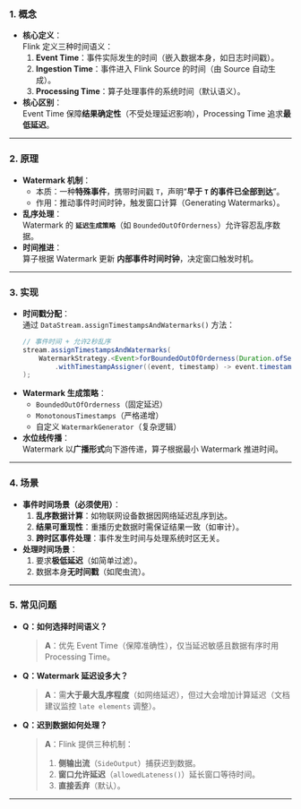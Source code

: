 

### **1. 概念**  
*   **核心定义**：  
    Flink 定义三种时间语义：  
    1. **Event Time**：事件实际发生的时间（嵌入数据本身，如日志时间戳）。  
    2. **Ingestion Time**：事件进入 Flink Source 的时间（由 Source 自动生成）。  
    3. **Processing Time**：算子处理事件的系统时间（默认语义）。  
*   **核心区别**：  
    Event Time 保障**结果确定性**（不受处理延迟影响），Processing Time 追求**最低延迟**。

---

### **2. 原理**  
*   **Watermark 机制**：  
    *   本质：一种**特殊事件**，携带时间戳 `T`，声明“**早于 `T` 的事件已全部到达**”。  
    *   作用：推动事件时间时钟，触发窗口计算（Generating Watermarks）。  
*   **乱序处理**：  
    Watermark 的 **`延迟生成策略`**（如 `BoundedOutOfOrderness`）允许容忍乱序数据。  
*   **时间推进**：  
    算子根据 Watermark 更新 **内部事件时间时钟**，决定窗口触发时机。

---

### **3. 实现**  
*   **时间戳分配**：  
    通过 `DataStream.assignTimestampsAndWatermarks()` 方法：  
    ```java  
    // 事件时间 + 允许2秒乱序  
    stream.assignTimestampsAndWatermarks(  
        WatermarkStrategy.<Event>forBoundedOutOfOrderness(Duration.ofSeconds(2))  
            .withTimestampAssigner((event, timestamp) -> event.timestamp)  
    );  
    ```  
*   **Watermark 生成策略**：  
    *   `BoundedOutOfOrderness`（固定延迟）  
    *   `MonotonousTimestamps`（严格递增）  
    *   自定义 `WatermarkGenerator`（复杂逻辑）  
*   **水位线传播**：  
    Watermark 以**广播形式**向下游传递，算子根据最小 Watermark 推进时间。

---

### **4. 场景**  
*   **事件时间场景（必须使用）**：  
    1. **乱序数据计算**：如物联网设备数据因网络延迟乱序到达。  
    2. **结果可重现性**：重播历史数据时需保证结果一致（如审计）。  
    3. **跨时区事件处理**：事件发生时间与处理系统时区无关。  
*   **处理时间场景**：  
    1. 要求**极低延迟**（如简单过滤）。  
    2. 数据本身**无时间戳**（如爬虫流）。  

---

### **5. 常见问题**  
*   **Q：如何选择时间语义？**  
    > **A**：优先 Event Time（保障准确性），仅当延迟敏感且数据有序时用 Processing Time。  
*   **Q：Watermark 延迟设多大？**  
    > **A**：需**大于最大乱序程度**（如网络延迟），但过大会增加计算延迟（文档建议监控 `late elements` 调整）。  
*   **Q：迟到数据如何处理？**  
    > **A**：Flink 提供三种机制：  
    > 1. **侧输出流**（`SideOutput`）捕获迟到数据。
    > 2. **窗口允许延迟**（`allowedLateness()`）延长窗口等待时间。  
    > 3. **直接丢弃**（默认）。  

---
